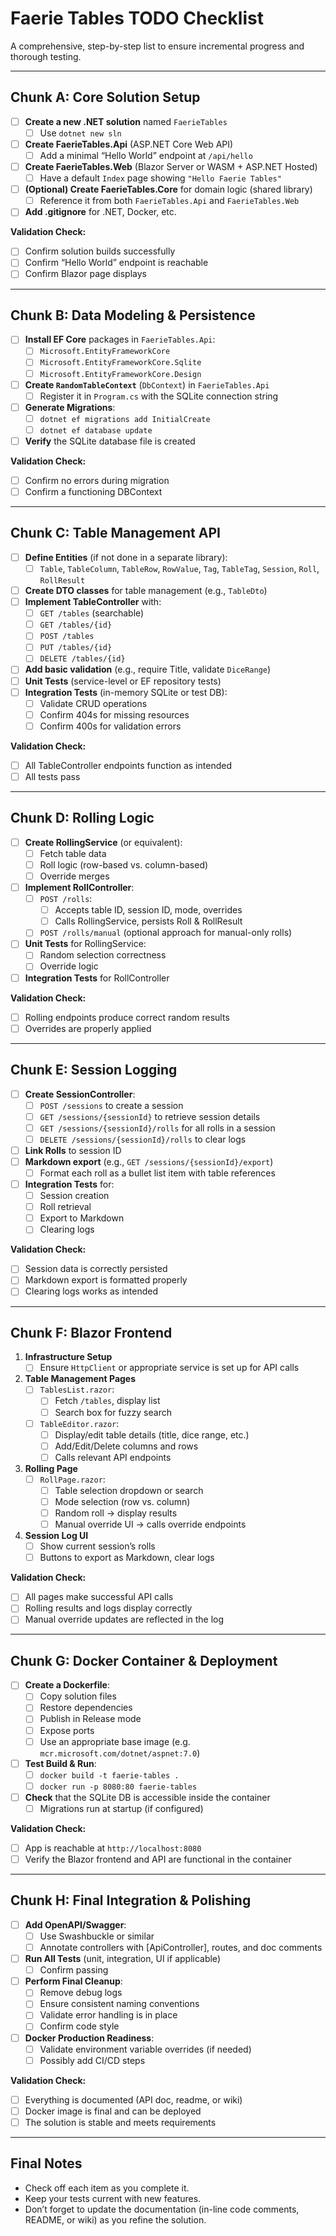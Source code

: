 # Faerie Tables TODO Checklist

A comprehensive, step-by-step list to ensure incremental progress and thorough testing.

---

## Chunk A: Core Solution Setup

- [ ] **Create a new .NET solution** named `FaerieTables`
  - [ ] Use `dotnet new sln`
- [ ] **Create FaerieTables.Api** (ASP.NET Core Web API)
  - [ ] Add a minimal “Hello World” endpoint at `/api/hello`
- [ ] **Create FaerieTables.Web** (Blazor Server or WASM + ASP.NET Hosted)
  - [ ] Have a default `Index` page showing `"Hello Faerie Tables"`
- [ ] **(Optional) Create FaerieTables.Core** for domain logic (shared library)
  - [ ] Reference it from both `FaerieTables.Api` and `FaerieTables.Web`
- [ ] **Add .gitignore** for .NET, Docker, etc.

**Validation Check:**
- [ ] Confirm solution builds successfully
- [ ] Confirm “Hello World” endpoint is reachable
- [ ] Confirm Blazor page displays

---

## Chunk B: Data Modeling & Persistence

- [ ] **Install EF Core** packages in `FaerieTables.Api`:
  - [ ] `Microsoft.EntityFrameworkCore`
  - [ ] `Microsoft.EntityFrameworkCore.Sqlite`
  - [ ] `Microsoft.EntityFrameworkCore.Design`
- [ ] **Create `RandomTableContext`** (`DbContext`) in `FaerieTables.Api`
  - [ ] Register it in `Program.cs` with the SQLite connection string
- [ ] **Generate Migrations**:
  - [ ] `dotnet ef migrations add InitialCreate`
  - [ ] `dotnet ef database update`
- [ ] **Verify** the SQLite database file is created

**Validation Check:**
- [ ] Confirm no errors during migration
- [ ] Confirm a functioning DBContext

---

## Chunk C: Table Management API

- [ ] **Define Entities** (if not done in a separate library):
  - [ ] `Table`, `TableColumn`, `TableRow`, `RowValue`, `Tag`, `TableTag`, `Session`, `Roll`, `RollResult`
- [ ] **Create DTO classes** for table management (e.g., `TableDto`)
- [ ] **Implement TableController** with:
  - [ ] `GET /tables` (searchable)
  - [ ] `GET /tables/{id}`
  - [ ] `POST /tables`
  - [ ] `PUT /tables/{id}`
  - [ ] `DELETE /tables/{id}`
- [ ] **Add basic validation** (e.g., require Title, validate `DiceRange`)
- [ ] **Unit Tests** (service-level or EF repository tests)
- [ ] **Integration Tests** (in-memory SQLite or test DB):
  - [ ] Validate CRUD operations
  - [ ] Confirm 404s for missing resources
  - [ ] Confirm 400s for validation errors

**Validation Check:**
- [ ] All TableController endpoints function as intended
- [ ] All tests pass

---

## Chunk D: Rolling Logic

- [ ] **Create RollingService** (or equivalent):
  - [ ] Fetch table data
  - [ ] Roll logic (row-based vs. column-based)
  - [ ] Override merges
- [ ] **Implement RollController**:
  - [ ] `POST /rolls`:
    - [ ] Accepts table ID, session ID, mode, overrides
    - [ ] Calls RollingService, persists Roll & RollResult
  - [ ] `POST /rolls/manual` (optional approach for manual-only rolls)
- [ ] **Unit Tests** for RollingService:
  - [ ] Random selection correctness
  - [ ] Override logic
- [ ] **Integration Tests** for RollController

**Validation Check:**
- [ ] Rolling endpoints produce correct random results
- [ ] Overrides are properly applied

---

## Chunk E: Session Logging

- [ ] **Create SessionController**:
  - [ ] `POST /sessions` to create a session
  - [ ] `GET /sessions/{sessionId}` to retrieve session details
  - [ ] `GET /sessions/{sessionId}/rolls` for all rolls in a session
  - [ ] `DELETE /sessions/{sessionId}/rolls` to clear logs
- [ ] **Link Rolls** to session ID
- [ ] **Markdown export** (e.g., `GET /sessions/{sessionId}/export`)
  - [ ] Format each roll as a bullet list item with table references
- [ ] **Integration Tests** for:
  - [ ] Session creation
  - [ ] Roll retrieval
  - [ ] Export to Markdown
  - [ ] Clearing logs

**Validation Check:**
- [ ] Session data is correctly persisted
- [ ] Markdown export is formatted properly
- [ ] Clearing logs works as intended

---

## Chunk F: Blazor Frontend

1. **Infrastructure Setup**
   - [ ] Ensure `HttpClient` or appropriate service is set up for API calls

2. **Table Management Pages**
   - [ ] `TablesList.razor`:
     - [ ] Fetch `/tables`, display list
     - [ ] Search box for fuzzy search
   - [ ] `TableEditor.razor`:
     - [ ] Display/edit table details (title, dice range, etc.)
     - [ ] Add/Edit/Delete columns and rows
     - [ ] Calls relevant API endpoints

3. **Rolling Page**
   - [ ] `RollPage.razor`:
     - [ ] Table selection dropdown or search
     - [ ] Mode selection (row vs. column)
     - [ ] Random roll -> display results
     - [ ] Manual override UI -> calls override endpoints

4. **Session Log UI**
   - [ ] Show current session’s rolls
   - [ ] Buttons to export as Markdown, clear logs

**Validation Check:**
- [ ] All pages make successful API calls
- [ ] Rolling results and logs display correctly
- [ ] Manual override updates are reflected in the log

---

## Chunk G: Docker Container & Deployment

- [ ] **Create a Dockerfile**:
  - [ ] Copy solution files
  - [ ] Restore dependencies
  - [ ] Publish in Release mode
  - [ ] Expose ports
  - [ ] Use an appropriate base image (e.g. `mcr.microsoft.com/dotnet/aspnet:7.0`)
- [ ] **Test Build & Run**:
  - [ ] `docker build -t faerie-tables .`
  - [ ] `docker run -p 8080:80 faerie-tables`
- [ ] **Check** that the SQLite DB is accessible inside the container
  - [ ] Migrations run at startup (if configured)

**Validation Check:**
- [ ] App is reachable at `http://localhost:8080`
- [ ] Verify the Blazor frontend and API are functional in the container

---

## Chunk H: Final Integration & Polishing

- [ ] **Add OpenAPI/Swagger**:
  - [ ] Use Swashbuckle or similar
  - [ ] Annotate controllers with [ApiController], routes, and doc comments
- [ ] **Run All Tests** (unit, integration, UI if applicable)
  - [ ] Confirm passing
- [ ] **Perform Final Cleanup**:
  - [ ] Remove debug logs
  - [ ] Ensure consistent naming conventions
  - [ ] Validate error handling is in place
  - [ ] Confirm code style
- [ ] **Docker Production Readiness**:
  - [ ] Validate environment variable overrides (if needed)
  - [ ] Possibly add CI/CD steps

**Validation Check:**
- [ ] Everything is documented (API doc, readme, or wiki)
- [ ] Docker image is final and can be deployed
- [ ] The solution is stable and meets requirements

---

## Final Notes

- Check off each item as you complete it.  
- Keep your tests current with new features.  
- Don’t forget to update the documentation (in-line code comments, README, or wiki) as you refine the solution.

